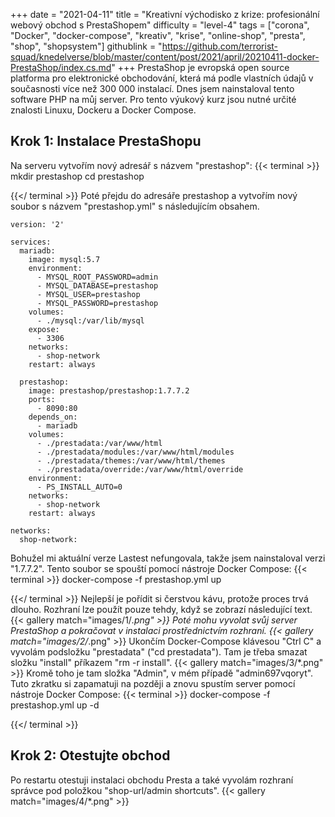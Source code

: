 +++
date = "2021-04-11"
title = "Kreativní východisko z krize: profesionální webový obchod s PrestaShopem"
difficulty = "level-4"
tags = ["corona", "Docker", "docker-compose", "kreativ", "krise", "online-shop", "presta", "shop", "shopsystem"]
githublink = "https://github.com/terrorist-squad/knedelverse/blob/master/content/post/2021/april/20210411-docker-PrestaShop/index.cs.md"
+++
PrestaShop je evropská open source platforma pro elektronické obchodování, která má podle vlastních údajů v současnosti více než 300 000 instalací. Dnes jsem nainstaloval tento software PHP na můj server. Pro tento výukový kurz jsou nutné určité znalosti Linuxu, Dockeru a Docker Compose.
## Krok 1: Instalace PrestaShopu
Na serveru vytvořím nový adresář s názvem "prestashop":
{{< terminal >}}
mkdir prestashop
cd prestashop

{{</ terminal >}}
Poté přejdu do adresáře prestashop a vytvořím nový soubor s názvem "prestashop.yml" s následujícím obsahem.
```
version: '2'

services:
  mariadb:
    image: mysql:5.7
    environment:
      - MYSQL_ROOT_PASSWORD=admin
      - MYSQL_DATABASE=prestashop
      - MYSQL_USER=prestashop
      - MYSQL_PASSWORD=prestashop
    volumes:
      - ./mysql:/var/lib/mysql
    expose:
      - 3306
    networks:
      - shop-network
    restart: always

  prestashop:
    image: prestashop/prestashop:1.7.7.2
    ports:
      - 8090:80
    depends_on:
      - mariadb
    volumes:
      - ./prestadata:/var/www/html
      - ./prestadata/modules:/var/www/html/modules
      - ./prestadata/themes:/var/www/html/themes
      - ./prestadata/override:/var/www/html/override
    environment:
      - PS_INSTALL_AUTO=0
    networks:
      - shop-network
    restart: always

networks:
  shop-network:

```
Bohužel mi aktuální verze Lastest nefungovala, takže jsem nainstaloval verzi "1.7.7.2". Tento soubor se spouští pomocí nástroje Docker Compose:
{{< terminal >}}
docker-compose -f prestashop.yml up

{{</ terminal >}}
Nejlepší je pořídit si čerstvou kávu, protože proces trvá dlouho. Rozhraní lze použít pouze tehdy, když se zobrazí následující text.
{{< gallery match="images/1/*.png" >}}
Poté mohu vyvolat svůj server PrestaShop a pokračovat v instalaci prostřednictvím rozhraní.
{{< gallery match="images/2/*.png" >}}
Ukončím Docker-Compose klávesou "Ctrl C" a vyvolám podsložku "prestadata" ("cd prestadata"). Tam je třeba smazat složku "install" příkazem "rm -r install".
{{< gallery match="images/3/*.png" >}}
Kromě toho je tam složka "Admin", v mém případě "admin697vqoryt". Tuto zkratku si zapamatuji na později a znovu spustím server pomocí nástroje Docker Compose:
{{< terminal >}}
docker-compose -f prestashop.yml up -d

{{</ terminal >}}

## Krok 2: Otestujte obchod
Po restartu otestuji instalaci obchodu Presta a také vyvolám rozhraní správce pod položkou "shop-url/admin shortcuts".
{{< gallery match="images/4/*.png" >}}